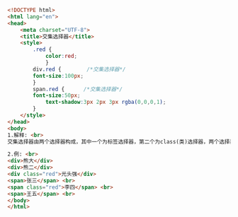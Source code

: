 
<BlogInfo title="25.交集选择器" author="白日梦想猿" pv=0 read_times=0 pre_cost_time=0分30秒 category="css学习" tag_list="['css学习']" create_time="2020.07.18 17:02:10" update_time="2020.07.18 17:11:27" />

```html
<!DOCTYPE html>
<html lang="en">
<head>
    <meta charset="UTF-8">
    <title>交集选择器</title>
    <style>
        .red {
            color:red;
            }
        div.red {        /*交集选择器*/
        font-size:100px;
        }
        span.red {      /*交集选择器*/
        font-size:50px;
            text-shadow:3px 2px 3px rgba(0,0,0,1);
        }
    </style>
</head>
<body>
1.解释: <br>
交集选择器由两个选择器构成，其中一个为标签选择器，第二个为class(类)选择器，两个选择器之间不能有空格 <br><br><br>

2.例: <br>
<div>熊大</div>
<div>熊二</div>
<div class="red">光头强</div>
<span>张三</span> <br>
<span class="red">李四</span> <br>
<span>王五</span> <br>
</body>
</html>
```
